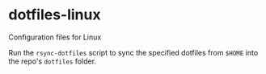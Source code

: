 # dotfiles-linux
Configuration files for Linux

Run the `rsync-dotfiles` script to sync the specified dotfiles from `$HOME` into the repo's `dotfiles` folder.
